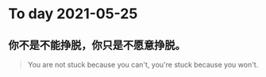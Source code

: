 
# To day 2021-05-25


## 你不是不能挣脱，你只是不愿意挣脱。
> You are not stuck because you can't, you're stuck because you won't.

    